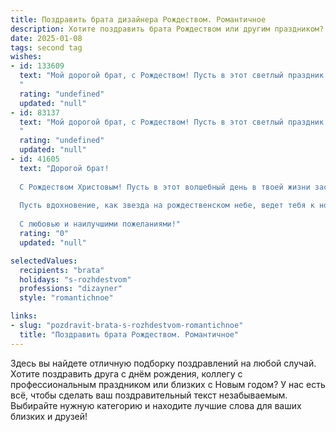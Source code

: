 ```yaml
---
title: Поздравить брата дизайнера Рождеством. Романтичное
description: Хотите поздравить брата Рождеством или другим праздником? Наш ИИ создаст незабываемое поздравление, а вы обязательно выделитесь среди других.  
date: 2025-01-08
tags: second tag
wishes:
- id: 133609
  text: "Мой дорогой брат, с Рождеством! Пусть в этот светлый праздник в твою жизнь, полную ярких красок и креативных идей, войдет настоящее чудо.  Пусть твоё сердце наполнится той же теплотой и нежностью, которую ты вкладываешь в свои великолепные дизайнерские работы. Желаю тебе вдохновения, безграничного счастья и любви, пусть все твои мечты, словно волшебные эскизы, превратятся в прекрасную реальность.
  "
  rating: "undefined"
  updated: "null"
- id: 83137
  text: "Мой дорогой брат, с Рождеством! Пусть в этот светлый праздник в твою жизнь войдет волшебство, а вдохновение, словно рождественская звезда, будет всегда освещать твой творческий путь дизайнера. Желаю тебе бесконечного потока идей, радости от воплощения самых смелых замыслов и, конечно же, любви и счастья, которые согреют твоё сердце теплом ярче, чем рождественский камин.
  "
  rating: "undefined"
  updated: "null"
- id: 41605
  text: "Дорогой брат!
  
  С Рождеством Христовым! Пусть в этот волшебный день в твоей жизни засияют самые яркие идеи, как снежинки, падающие с небес. Ты — настоящий творец, и я уверен, что каждый новый проект будет наполнен гармонией и любовью, как рождественская ночь.
  
  Пусть вдохновение, как звезда на рождественском небе, ведет тебя к новым вершинам, а каждый штрих в твоём творчестве будет отражать красоту мира и теплоту твоей души. Желаю счастья, здоровья и творческих успехов, чтобы твоя жизнь была такой же яркой и насыщенной, как самые смелые дизайнерские мечты!
  
  С любовью и наилучшими пожеланиями!"
  rating: "0"
  updated: "null"

selectedValues:
  recipients: "brata"
  holidays: "s-rozhdestvom"
  professions: "dizayner"
  style: "romantichnoe"

links:
- slug: "pozdravit-brata-s-rozhdestvom-romantichnoe"
  title: "Поздравить брата Рождеством. Романтичное"
---
```


Здесь вы найдете отличную подборку поздравлений на любой случай. 
Хотите поздравить друга с днём рождения, коллегу с профессиональным праздником или близких с Новым годом? У нас есть всё, чтобы сделать ваш поздравительный текст незабываемым. Выбирайте нужную категорию и находите лучшие слова для ваших близких и друзей!
